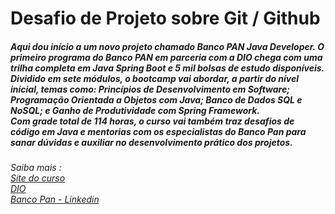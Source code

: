 # Desafio de Projeto sobre Git / Github

##### Aqui dou início a um novo projeto chamado Banco PAN Java Developer. O primeiro programa do Banco PAN em parceria com a DIO chega com uma trilha completa em Java Spring Boot e 5 mil bolsas de estudo disponíveis. <br> Dividido em sete módulos, o bootcamp vai abordar, a partir do nível inicial, temas como: Princípios de Desenvolvimento em Software; Programação Orientada a Objetos com Java; Banco de Dados SQL e NoSQL; e Ganho de Produtividade com Spring Framework. <br> Com grade total de 114 horas, o curso vai também traz desafios de código em Java e mentorias com os especialistas do Banco Pan para sanar dúvidas e auxiliar no desenvolvimento prático dos projetos.

###### Saiba mais :<br> [ Site do curso](https://web.dio.me/track/banco-pan-java-developer) <br>[DIO](https://web.dio.me) <br> [Banco Pan - Linkedin](https://www.linkedin.com/company/banco-pan/)
                    
